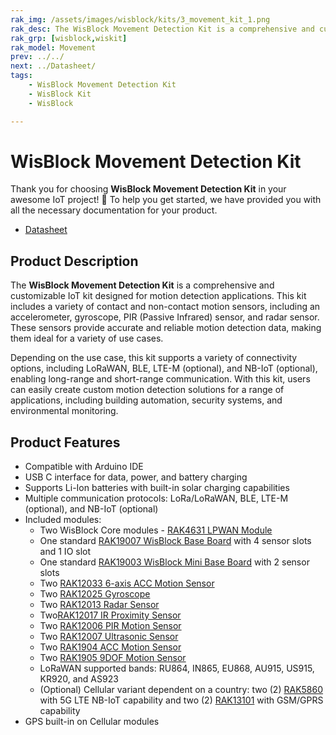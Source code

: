 ```yaml
---
rak_img: /assets/images/wisblock/kits/3_movement_kit_1.png
rak_desc: The WisBlock Movement Detection Kit is a comprehensive and customizable IoT kit that includes contact and non-contact motion sensors like accelerometers, gyroscope, PIR, and radar. It also supports different connectivity options like LoRaWAN, BLE, LTE-M, and NB-IoT.
rak_grp: [wisblock,wiskit]
rak_model: Movement
prev: ../../
next: ../Datasheet/
tags:
    - WisBlock Movement Detection Kit
    - WisBlock Kit
    - WisBlock

---
```


# WisBlock Movement Detection Kit

Thank you for choosing **WisBlock Movement Detection Kit** in your awesome IoT project! 🎉 To help you get started, we have provided you with all the necessary documentation for your product.

* [Datasheet](../Datasheet/)

## Product Description

The **WisBlock Movement Detection Kit** is a comprehensive and customizable IoT kit designed for motion detection applications. This kit includes a variety of contact and non-contact motion sensors, including an accelerometer, gyroscope, PIR (Passive Infrared) sensor, and radar sensor. These sensors provide accurate and reliable motion detection data, making them ideal for a variety of use cases.

Depending on the use case, this kit supports a variety of connectivity options, including LoRaWAN, BLE, LTE-M (optional), and NB-IoT (optional), enabling long-range and short-range communication. With this kit, users can easily create custom motion detection solutions for a range of applications, including building automation, security systems, and environmental monitoring.

## Product Features

- Compatible with Arduino IDE
- USB C interface for data, power, and battery charging
- Supports Li-Ion batteries with built-in solar charging capabilities
- Multiple communication protocols: LoRa/LoRaWAN, BLE, LTE-M (optional), and NB-IoT (optional)
- Included modules:
    - Two WisBlock Core modules - [RAK4631 LPWAN Module](https://docs.rakwireless.com/Product-Categories/WisBlock/RAK4631/Quickstart/)
    - One standard [RAK19007 WisBlock Base Board](https://docs.rakwireless.com/Product-Categories/WisBlock/RAK19007/Quickstart/) with 4 sensor slots and 1 IO slot
    - One standard [RAK19003 WisBlock Mini Base Board](/Product-Categories/WisBlock/RAK19003/Quickstart/) with 2 sensor slots
    - Two [RAK12033 6-axis ACC Motion Sensor](/Product-Categories/WisBlock/RAK12033/Quickstart/)
    - Two [RAK12025 Gyroscope](/Product-Categories/WisBlock/RAK12025/Quickstart/)
    - Two [RAK12013 Radar Sensor](/Product-Categories/WisBlock/RAK12013/Quickstart/)
    - Two[RAK12017 IR Proximity Sensor](/Product-Categories/WisBlock/RAK12017/Quickstart/)
    - Two [RAK12006 PIR Motion Sensor](/Product-Categories/WisBlock/RAK12006/Quickstart/)
    - Two [RAK12007 Ultrasonic Sensor](/Product-Categories/WisBlock/RAK12007/Quickstart/)
    - Two [RAK1904 ACC Motion Sensor](/Product-Categories/WisBlock/RAK1904/Quickstart/)
    - Two [RAK1905 9DOF Motion Sensor](/Product-Categories/WisBlock/RAK1905/Quickstart/)
    - LoRaWAN supported bands: RU864, IN865, EU868, AU915, US915, KR920, and AS923
    - (Optional) Cellular variant dependent on a country: two (2) [RAK5860](/Product-Categories/WisBlock/RAK5860/Quickstart/) with 5G LTE NB-IoT capability and two (2) [RAK13101](/Product-Categories/WisBlock/RAK13101/Quickstart/) with GSM/GPRS capability
- GPS built-in on Cellular modules